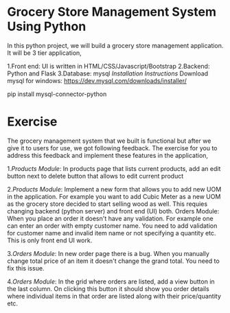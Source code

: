 # Grocery Store Management System Using Python 

In this python project, we will build a grocery store management application. It will be 3 tier application,

1.Front end: UI is written in HTML/CSS/Javascript/Bootstrap
2.Backend: Python and Flask
3.Database: mysql
*Installation Instructions*
Download mysql for windows: https://dev.mysql.com/downloads/installer/

pip install mysql-connector-python


# Exercise

The grocery management system that we built is functional but after we give it to users for use, we got following feedback. The exercise for you to address this feedback and implement these features in the application,

1.*Products Module*: In products page that lists current products, add an edit button next to delete button that allows to edit current product

2.*Products Module*: Implement a new form that allows you to add new UOM in the application. For example you want to add Cubic Meter as a new UOM as the grocery store decided to start selling wood as well. This requies changing backend (python server) and front end (UI) both.
Orders Module: When you place an order it doesn't have any validation. For example one can enter an order with empty customer name. You need to add validation for customer name and invalid item name or not specifying a quantity etc. This is only front end UI work.

3.*Orders Module*: In new order page there is a bug. When you manually change total price of an item it doesn't change the grand total. You need to fix this issue.

4.*Orders Module*: In the grid where orders are listed, add a view button in the last column. On clicking this button it should show you order details where individual items in that order are listed along with their price/quantity etc.



